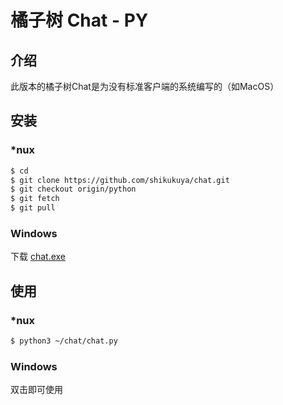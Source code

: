 # 橘子树 Chat - PY

## 介绍

此版本的橘子树Chat是为没有标准客户端的系统编写的（如MacOS）

## 安装

### *nux

```bash
$ cd
$ git clone https://github.com/shikukuya/chat.git
$ git checkout origin/python
$ git fetch
$ git pull
```

### Windows

下载 [chat.exe](https://github.com/shikukuya/chat/blob/python/dist/chat.exe)

## 使用

### *nux

```bash
$ python3 ~/chat/chat.py
```

### Windows

双击即可使用
